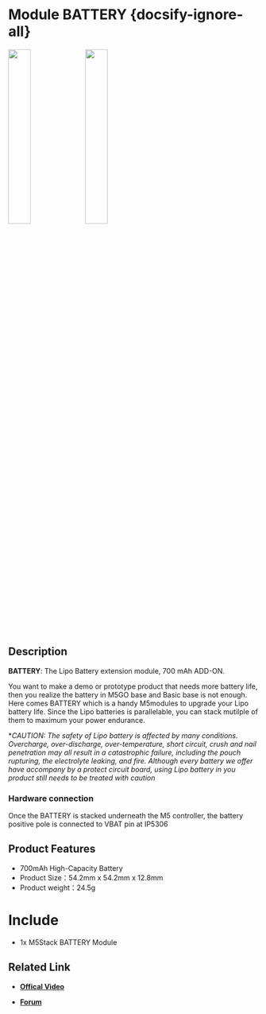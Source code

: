 # Module BATTERY  {docsify-ignore-all}

<img src="assets/img/product_pics/module/module_battery_01.png" width="30%" height="30%"> <img src="assets/img/product_pics/module/module_battery_02.png" width="30%" height="30%">


## Description

**BATTERY**:  The Lipo Battery extension module, 700 mAh ADD-ON.

You want to make a demo or prototype product that needs more battery life, then you realize the battery in M5GO base and Basic base is not enough. Here comes BATTERY which is a handy M5modules to upgrade your Lipo battery life. Since the Lipo batteries is parallelable, you can stack mutilple of them to maximum your power endurance.

**CAUTION: The safety of Lipo battery is affected by many conditions. Overcharge, over-discharge, over-temperature, short circuit, crush and nail penetration may all result in a catastrophic failure, including the pouch rupturing, the electrolyte leaking, and fire. Although every battery we offer have accompany by a protect circuit board, using Lipo battery in you product still needs to be treated with caution*

### Hardware connection

Once the BATTERY is stacked underneath the M5 controller, the battery positive pole is connected to VBAT pin at IP5306

## Product Features

- 700mAh High-Capacity Battery
- Product Size：54.2mm x 54.2mm x 12.8mm
- Product weight：24.5g

# Include

-  1x M5Stack BATTERY Module

## Related Link

- **[Offical Video](https://www.youtube.com/channel/UCozgFVglWYQXbvTmGyS739w)**

- **[Forum](http://forum.m5stack.com/)**

<script>

   var purchase_link = 'https://m5stack.com/collections/m5-module/products/battery-module';

   anchor_search(purchase_link);
   scrollFunc();

</script>